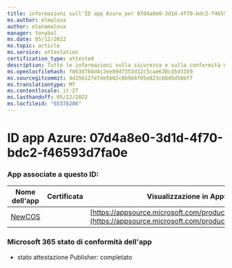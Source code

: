 ```yaml
---
title: informazioni sull'ID app Azure per 07d4a8e0-3d1d-4f70-bdc2-f46593d7fa0e
ms.author: elmalova
author: elenamalova
manager: tonybal
ms.date: 05/12/2022
ms.topic: article
ms.service: attestation
certification_type: attested
description: Tutte le informazioni sulla sicurezza e sulla conformità disponibili per 07d4a8e0-3d1d-4f70-bdc2-f46593d7fa0e.
ms.openlocfilehash: f863d784d4c2ee89d7353d12c5cae638cd5d3359
ms.sourcegitcommit: 4d256127e7de5b02c6b9d4f05e823c6845d5bbf7
ms.translationtype: MT
ms.contentlocale: it-IT
ms.lasthandoff: 05/12/2022
ms.locfileid: "65376286"
---
```

# <a name="azure-app-id-07d4a8e0-3d1d-4f70-bdc2-f46593d7fa0e"></a>ID app Azure: 07d4a8e0-3d1d-4f70-bdc2-f46593d7fa0e


### <a name="apps-associated-with-this-id"></a>App associate a questo ID:
| **Nome dell'app** | **Certificata** | **Visualizzazione in AppSource** |
|--------------|---------------|-----------------------|
| [NewCOS](../forward/WA200001104.md) |  | [https://appsource.microsoft.com/product/office/WA200001104](https://appsource.microsoft.com/product/office/WA200001104) |

### <a name="microsoft-365-app-compliance-status"></a>Microsoft 365 stato di conformità dell'app
- stato attestazione Publisher: completato
